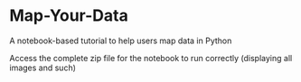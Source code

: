 # Map-Your-Data
A notebook-based tutorial to help users map data in Python

Access the complete zip file for the notebook to run correctly (displaying all images and such)
